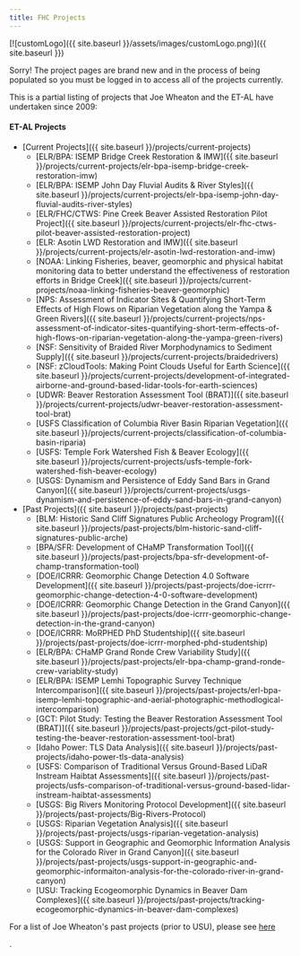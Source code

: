 ```yaml
---
title: FHC Projects
---
```


[![customLogo]({{ site.baseurl }}/assets/images/customLogo.png)]({{ site.baseurl }})

Sorry! The project pages are brand new and in the process of being populated so you must be logged in to access all of the projects currently.

This is a partial listing of projects that Joe Wheaton and the ET-AL have undertaken since 2009:

#### ET-AL Projects

- [Current Projects]({{ site.baseurl }}/projects/current-projects)
  - [ELR/BPA: ISEMP Bridge Creek Restoration & IMW]({{ site.baseurl }}/projects/current-projects/elr-bpa-isemp-bridge-creek-restoration-imw)
  - [ELR/BPA: ISEMP John Day Fluvial Audits & River Styles]({{ site.baseurl }}/projects/current-projects/elr-bpa-isemp-john-day-fluvial-audits-river-styles)
  - [ELR/FHC/CTWS: Pine Creek Beaver Assisted Restoration Pilot Project]({{ site.baseurl }}/projects/current-projects/elr-fhc-ctws-pilot-beaver-assisted-restoration-project)
  - [ELR: Asotin LWD Restoration and IMW]({{ site.baseurl }}/projects/current-projects/elr-asotin-lwd-restoration-and-imw)
  - [NOAA: Linking Fisheries, beaver, geomorphic and physical habitat monitoring data to better understand the effectiveness of restoration efforts in Bridge Creek]({{ site.baseurl }}/projects/current-projects/noaa-linking-fisheries-beaver-geomorphic)
  - [NPS: Assessment of Indicator Sites & Quantifying Short-Term Effects of High Flows on Riparian Vegetation along the Yampa & Green Rivers]({{ site.baseurl }}/projects/current-projects/nps-assessment-of-indicator-sites-quantifying-short-term-effects-of-high-flows-on-riparian-vegetation-along-the-yampa-green-rivers)
  - [NSF: Sensitivity of Braided River Morphodynamics to Sediment Supply]({{ site.baseurl }}/projects/current-projects/braidedrivers)
  - [NSF: zCloudTools: Making Point Clouds Useful for Earth Science]({{ site.baseurl }}/projects/current-projects/development-of-integrated-airborne-and-ground-based-lidar-tools-for-earth-sciences)
  - [UDWR: Beaver Restoration Assessment Tool (BRAT)]({{ site.baseurl }}/projects/current-projects/udwr-beaver-restoration-assessment-tool-brat)
  - [USFS Classification of Columbia River Basin Riparian Vegetation]({{ site.baseurl }}/projects/current-projects/classification-of-columbia-basin-riparia)
  - [USFS: Temple Fork Watershed Fish & Beaver Ecology]({{ site.baseurl }}/projects/current-projects/usfs-temple-fork-watershed-fish-beaver-ecology)
  - [USGS: Dynamism and Persistence of Eddy Sand Bars in Grand Canyon]({{ site.baseurl }}/projects/current-projects/usgs-dynamism-and-persistence-of-eddy-sand-bars-in-grand-canyon)
- [Past Projects]({{ site.baseurl }}/projects/past-projects)
  - [BLM: Historic Sand Cliff Signatures Public Archeology Program]({{ site.baseurl }}/projects/past-projects/blm-historic-sand-cliff-signatures-public-arche)
  - [BPA/SFR: Development of CHaMP Transformation Tool]({{ site.baseurl }}/projects/past-projects/bpa-sfr-development-of-champ-transformation-tool)
  - [DOE/ICRRR: Geomorphic Change Detection 4.0 Software Development]({{ site.baseurl }}/projects/past-projects/doe-icrrr-geomorphic-change-detection-4-0-software-development)
  - [DOE/ICRRR: Geomorphic Change Detection in the Grand Canyon]({{ site.baseurl }}/projects/past-projects/doe-icrrr-geomorphic-change-detection-in-the-grand-canyon)
  - [DOE/ICRRR: MoRPHED PhD Studentship]({{ site.baseurl }}/projects/past-projects/doe-icrrr-morphed-phd-studentship)
  - [ELR/BPA: CHaMP Grand Ronde Crew Variability Study]({{ site.baseurl }}/projects/past-projects/elr-bpa-champ-grand-ronde-crew-variablity-study)
  - [ELR/BPA: ISEMP Lemhi Topographic Survey Technique Intercomparison]({{ site.baseurl }}/projects/past-projects/erl-bpa-isemp-lemhi-topographic-and-aerial-photographic-methodlogical-intercomparison)
  - [GCT: Pilot Study: Testing the Beaver Restoration Assessment Tool (BRAT)]({{ site.baseurl }}/projects/past-projects/gct-pilot-study-testing-the-beaver-restoration-assessment-tool-brat)
  - [Idaho Power: TLS Data Analysis]({{ site.baseurl }}/projects/past-projects/idaho-power-tls-data-analysis)
  - [USFS: Comparison of Traditional Versus Ground-Based LiDaR Instream Haibtat Assessments]({{ site.baseurl }}/projects/past-projects/usfs-comparison-of-traditional-versus-ground-based-lidar-instream-haibtat-assessments)
  - [USGS: Big Rivers Monitoring Protocol Development]({{ site.baseurl }}/projects/past-projects/Big-Rivers-Protocol)
  - [USGS: Riparian Vegetation Analysis]({{ site.baseurl }}/projects/past-projects/usgs-riparian-vegetation-analysis)
  - [USGS: Support in Geographic and Geomorphic Information Analysis for the Colorado River in Grand Canyon]({{ site.baseurl }}/projects/past-projects/usgs-support-in-geographic-and-geomorphic-informaiton-analysis-for-the-colorado-river-in-grand-canyon)
  - [USU: Tracking Ecogeomorphic Dynamics in Beaver Dam Complexes]({{ site.baseurl }}/projects/past-projects/tracking-ecogeomorphic-dynamics-in-beaver-dam-complexes)

For a list of Joe Wheaton's past projects (prior to USU), please see [here](http://www.joewheaton.org/Home/research/projects-1)

.